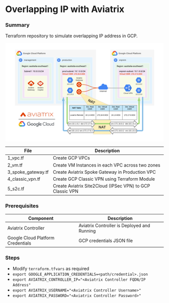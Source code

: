# Overlapping IP with Aviatrix

### Summary

Terraform repository to simulate overlapping IP address in GCP.

<img src="avx-gcp-overlapping-ip.png">

File | Description
--- | ---
1_vpc.tf | Create GCP VPCs
2_vm.tf | Create VM Instances in each VPC across two zones
3_spoke_gateway.tf | Create Aviatrix Spoke Gateway in Production VPC
4_classic_vpn.tf | Create GCP Classic VPN using Terraform Module
5_s2c.tf | Create Aviatrix Site2Cloud (IPSec VPN) to GCP Classic VPN

### Prerequisites
Component | Description
--- | --- |
Aviatrix Controller | Aviatrix Controller is Deployed and Running
Google Cloud Platform Credentials | GCP credentials JSON file

### Steps
- Modify ```terraform.tfvars``` as required
- ```export GOOGLE_APPLICATION_CREDENTIALS=<path/credential>.json```
- ```export AVIATRIX_CONTROLLER_IP="<Aviatrix Controller FQDN/IP Address"```
- ```export AVIATRIX_USERNAME="<Aviatrix Controller Username>"```
- ```export AVIATRIX_PASSWORD="<Aviatrix Controller Password>"```